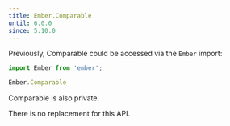 ```yaml
---
title: Ember.Comparable
until: 6.0.0
since: 5.10.0
---
```



Previously, Comparable could be accessed via the `Ember` import:
```js
import Ember from 'ember';

Ember.Comparable

```
Comparable is also private.

There is no replacement for this API.
